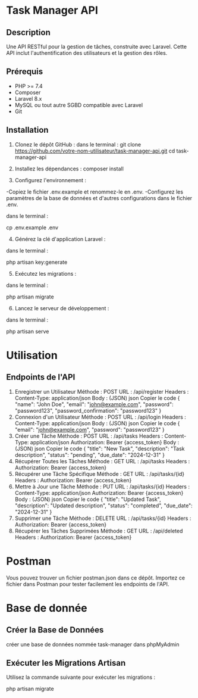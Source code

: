 # Task Manager API

## Description
Une API RESTful pour la gestion de tâches, construite avec Laravel. Cette API inclut l'authentification des utilisateurs et la gestion des rôles.

## Prérequis
- PHP >= 7.4
- Composer
- Laravel 8.x
- MySQL ou tout autre SGBD compatible avec Laravel
- Git

## Installation

1. Clonez le dépôt GitHub :
   dans le terminal :
   git clone https://github.com/votre-nom-utilisateur/task-manager-api.git
   cd task-manager-api

2. Installez les dépendances :
composer install

3. Configurez l'environnement :

-Copiez le fichier .env.example et renommez-le en .env.
-Configurez les paramètres de la base de données et d'autres configurations dans le fichier .env.

dans le terminal :

cp .env.example .env

4. Générez la clé d'application Laravel :

dans le terminal :
 
php artisan key:generate

5. Exécutez les migrations :

dans le terminal :

php artisan migrate

6. Lancez le serveur de développement :

dans le terminal :

php artisan serve

# Utilisation
## Endpoints de l'API
1. Enregistrer un Utilisateur
Méthode : POST
URL : /api/register
Headers : Content-Type: application/json
Body : (JSON)
json
Copier le code
{
  "name": "John Doe",
  "email": "john@example.com",
  "password": "password123",
  "password_confirmation": "password123"
}
2. Connexion d'un Utilisateur
Méthode : POST
URL : /api/login
Headers : Content-Type: application/json
Body : (JSON)
json
Copier le code
{
  "email": "john@example.com",
  "password": "password123"
}
3. Créer une Tâche
Méthode : POST
URL : /api/tasks
Headers :
Content-Type: application/json
Authorization: Bearer {access_token}
Body : (JSON)
json
Copier le code
{
  "title": "New Task",
  "description": "Task description",
  "status": "pending",
  "due_date": "2024-12-31"
}
4. Récupérer Toutes les Tâches
Méthode : GET
URL : /api/tasks
Headers :
Authorization: Bearer {access_token}
5. Récupérer une Tâche Spécifique
Méthode : GET
URL : /api/tasks/{id}
Headers :
Authorization: Bearer {access_token}
6. Mettre à Jour une Tâche
Méthode : PUT
URL : /api/tasks/{id}
Headers :
Content-Type: application/json
Authorization: Bearer {access_token}
Body : (JSON)
json
Copier le code
{
  "title": "Updated Task",
  "description": "Updated description",
  "status": "completed",
  "due_date": "2024-12-31"
}
7. Supprimer une Tâche
Méthode : DELETE
URL : /api/tasks/{id}
Headers :
Authorization: Bearer {access_token}
8. Récupérer les Tâches Supprimées
Méthode : GET
URL : /api/deleted
Headers :
Authorization: Bearer {access_token}

# Postman
Vous pouvez trouver un fichier postman.json dans ce dépôt. Importez ce fichier dans Postman pour tester facilement les endpoints de l'API.
# Base de donnée
## Créer la Base de Données
créer une base de données nommée task-manager dans phpMyAdmin
## Exécuter les Migrations Artisan
Utilisez la commande suivante pour exécuter les migrations :

php artisan migrate